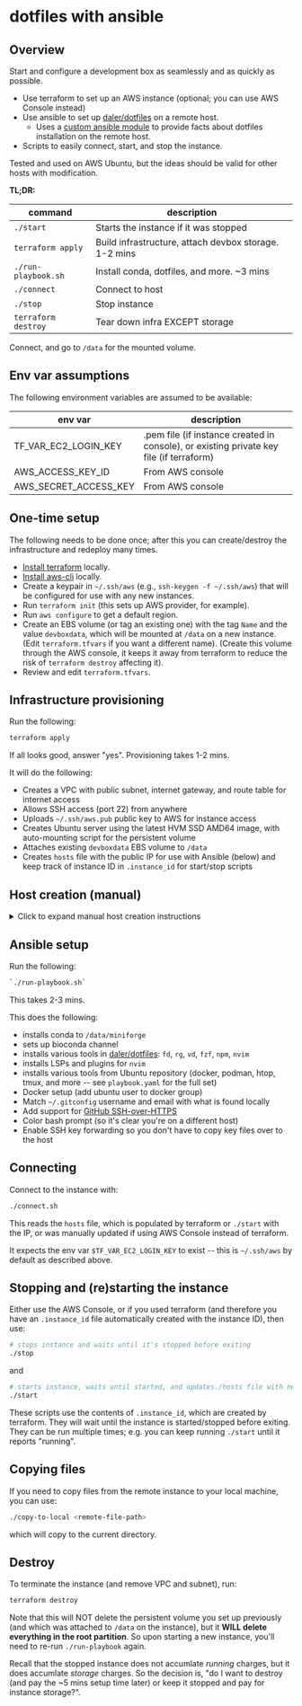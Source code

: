 # dotfiles with ansible

## Overview

Start and configure a development box as seamlessly and as quickly as possible.

- Use terraform to set up an AWS instance (optional; you can use AWS Console instead)
- Use ansible to set up [daler/dotfiles](https://github.com/daler/dotfiles) on a remote host.
  - Uses a [custom ansible module](library/dotfile_facts.py) to provide facts
    about dotfiles installation on the remote host.
- Scripts to easily connect, start, and stop the instance.

Tested and used on AWS Ubuntu, but the ideas should be valid for other hosts
with modification.

**TL;DR:**


| command             | description                                           |
|---------------------|-------------------------------------------------------|
| `./start`           | Starts the instance if it was stopped                 |
| `terraform apply`   | Build infrastructure, attach devbox storage. 1-2 mins |
| `./run-playbook.sh` | Install conda, dotfiles, and more. ~3 mins            |
| `./connect`         | Connect to host                                       |
| `./stop`            | Stop instance                                         |
| `terraform destroy` | Tear down infra EXCEPT storage                        |


Connect, and go to `/data` for the mounted volume.

## Env var assumptions

The following environment variables are assumed to be available:

| env var               | description                                                                             |
|-----------------------|-----------------------------------------------------------------------------------------|
| TF_VAR_EC2_LOGIN_KEY  | .pem file (if instance created in console), or existing private key file (if terraform) |
| AWS_ACCESS_KEY_ID     | From AWS console                                                                        |
| AWS_SECRET_ACCESS_KEY | From AWS console                                                                        |


## One-time setup

The following needs to be done once; after this you can create/destroy the
infrastructure and redeploy many times.

- [Install terraform](https://developer.hashicorp.com/terraform/install) locally.
- [Install aws-cli](https://docs.aws.amazon.com/cli/latest/userguide/getting-started-install.html) locally.
- Create a keypair in `~/.ssh/aws` (e.g., `ssh-keygen -f ~/.ssh/aws`) that will
  be configured for use with any new instances.
- Run `terraform init` (this sets up AWS provider, for example).
- Run `aws configure` to get a default region.
- Create an EBS volume (or tag an existing one) with the tag `Name` and the
  value `devboxdata`, which will be mounted at `/data` on a new instance. (Edit
  `terraform.tfvars` if you want a different name).
  (Create this volume through the AWS console, it keeps it away from terraform
  to reduce the risk of `terraform destroy` affecting it).
- Review and edit `terraform.tfvars`.


## Infrastructure provisioning

Run the following:

```bash
terraform apply
```
If all looks good, answer "yes". Provisioning takes 1-2 mins.

It will do the following:

- Creates a VPC with public subnet, internet gateway, and route table for internet access
- Allows SSH access (port 22) from anywhere
- Uploads `~/.ssh/aws.pub` public key to AWS for instance access
- Creates Ubuntu server using the latest HVM SSD AMD64 image, with auto-mounting script for the persistent volume
- Attaches existing `devboxdata` EBS volume to `/data`
- Creates `hosts` file with the public IP for use with Ansible (below) and keep
  track of instance ID in `.instance_id` for start/stop scripts

## Host creation (manual)

<details>
<summary>Click to expand manual host creation instructions</summary>

If you don't want to use terraform, start an instance manually:

- In AWS Console, start a new AWS instance running Ubuntu 24.04 LTS. Make sure to mount `devbox`.
- Edit `hosts` file with public IP listed in AWS Console, to look like this:

```
[ec2]
<IP address here>
```

When creating the instance, ensure `$TF_VAR_EC2_LOGIN_KEY` is set to the .pem
file you use, because the file indicated by that env var is used by
`./connect`.

</details>


## Ansible setup

Run the following:

```bash
`./run-playbook.sh`
```

This takes 2-3 mins.

This does the following:

- installs conda to `/data/miniforge`
- sets up bioconda channel
- installs various tools in [daler/dotfiles](https://github.com/daler/dotfiles):  `fd`, `rg`, `vd`, `fzf`, `npm`, `nvim`
- installs LSPs and plugins for `nvim`
- installs various tools from Ubuntu repository (docker, podman, htop, tmux, and more -- see `playbook.yaml` for the full set)
- Docker setup (add ubuntu user to docker group)
- Match `~/.gitconfig` username and email with what is found locally
- Add support for [GitHub SSH-over-HTTPS](https://docs.github.com/en/authentication/troubleshooting-ssh/using-ssh-over-the-https-port)
- Color bash prompt (so it's clear you're on a different host)
- Enable SSH key forwarding so you don't have to copy key files over to the
  host


## Connecting

Connect to the instance with:

```bash
./connect.sh
```

This reads the `hosts` file, which is populated by terraform or `./start` with
the IP, or was manually updated if using AWS Console instead of terraform.

It expects the env var `$TF_VAR_EC2_LOGIN_KEY` to exist -- this is `~/.ssh/aws`
by default as described above.

## Stopping and (re)starting the instance

Either use the AWS Console, or if you used terraform (and therefore you have an
`.instance_id` file automatically created with the instance ID), then use:

```bash
# stops instance and waits until it's stopped before exiting
./stop
```

and

```bash
# starts instance, waits until started, and updates./hosts file with new IP
./start
```

These scripts use the contents of `.instance_id`, which are created by
terraform. They will wait until the instance is started/stopped before exiting.
They can be run multiple times; e.g. you can keep running `./start`
until it reports "running". 

## Copying files

If you need to copy files from the remote instance to your local machine, you can use:

```bash
./copy-to-local <remote-file-path>
```

which will copy to the current directory.

## Destroy

To terminate the instance (and remove VPC and subnet), run:

```bash
terraform destroy
```

Note that this will NOT delete the persistent volume you set up previously (and
which was attached to `/data` on the instance), but it **WILL delete everything
in the root partition**. So upon starting a new instance, you'll need to re-run
`./run-playbook` again.

Recall that the stopped instance does not accumlate *running* charges, but it
does accumlate *storage* charges. So the decision is, "do I want to destroy (and
pay the ~5 mins setup time later) or keep it stopped and pay for instance storage?".
